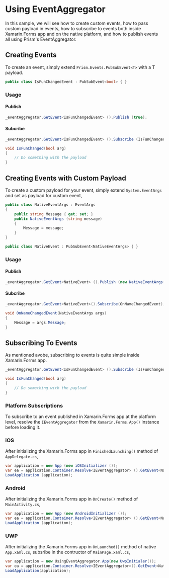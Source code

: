 # Using EventAggregator
In this sample, we will see how to create custom events, how to pass custom payload in events, how to subscribe to events both inside Xamarin.Forms app and on the native platform, and how to publish events all using Prism's EventAggregator.

## Creating Events
To create an event, simply extend `Prism.Events.PubSubEvent<T>` with a T payload.

```csharp
public class IsFunChangedEvent : PubSubEvent<bool> { }
```
### Usage
#### Publish
```csharp
_eventAggregator.GetEvent<IsFunChangedEvent> ().Publish (true);
```
#### Subcribe
```csharp
_eventAggregator.GetEvent<IsFunChangedEvent> ().Subscribe (IsFunChanged);

void IsFunChanged(bool arg) 
{
    // Do something with the payload
}
```

## Creating Events with Custom Payload
To create a custom payload for your event, simply extend `System.EventArgs` and set as payload for custom event,
```csharp
public class NativeEventArgs : EventArgs
{
    public string Message { get; set; }
    public NativeEventArgs (string message)
    {
        Message = message;
    }
}

public class NativeEvent : PubSubEvent<NativeEventArgs> { }
```
### Usage
#### Publish
```csharp
_eventAggregator.GetEvent<NativeEvent> ().Publish (new NativeEventArgs("Xamarin.Forms"));
```

#### Subcribe
```csharp
_eventAggregator.GetEvent<NativeEvent>().Subscribe(OnNameChangedEvent);

void OnNameChangedEvent(NativeEventArgs args) 
{
    Message = args.Message;
}
```

## Subscribing To Events
As mentioned avobe, subscribing to events is quite simple inside Xamarin.Forms app.
```csharp
_eventAggregator.GetEvent<IsFunChangedEvent> ().Subscribe (IsFunChanged);

void IsFunChanged(bool arg) 
{
    // Do something with the payload
}
```
### Platform Subscriptions
To subscribe to an event published in Xamarin.Forms app at the platform level, resolve the `IEventAggregator` from the `Xamarin.Forms.App()` instance before loading it.

### iOS
After initializing the Xamarin.Forms app in `FinishedLaunching()` method of `AppDelegate.cs`,
```csharp
var application = new App (new iOSInitializer ());
var ea = application.Container.Resolve<IEventAggregator> ().GetEvent<NativeEvent>().Subscribe(OnNameChangedEvent);
LoadApplication (application);
```

### Android
After initializing the Xamarin.Forms app in `OnCreate()` method of `MainActivity.cs`,
```csharp
var application = new App (new AndroidInitializer ());
var ea = application.Container.Resolve<IEventAggregator> ().GetEvent<NativeEvent> ().Subscribe (OnNameChangedEvent);
LoadApplication (application);
```

### UWP
After initializing the Xamarin.Forms app in `OnLaunched()` method of native `App.xaml.cs`, subsribe in the contructor of `MainPage.xaml.cs`,
```csharp
var application = new UsingEventAggregator.App(new UwpInitialer());
var ea = application.Container.Resolve<IEventAggregator>().GetEvent<NativeEvent>().Subscribe(OnNativeEvent);
LoadApplication(application);
```

